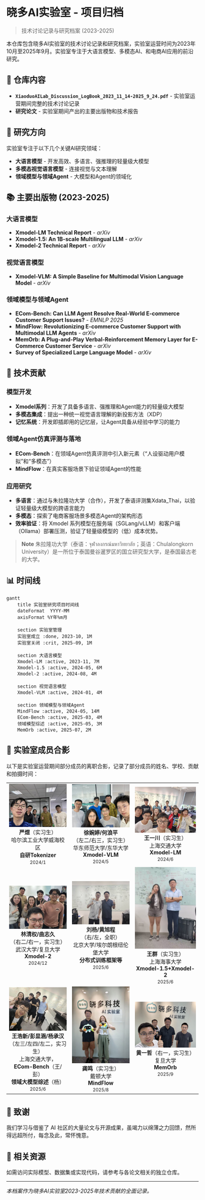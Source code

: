 # 晓多AI实验室 - 项目归档

> 技术讨论记录与研究档案 (2023-2025)

本仓库包含晓多AI实验室的技术讨论记录和研究档案，实验室运营时间为2023年10月至2025年9月。实验室专注于大语言模型、多模态AI、和电商AI应用的前沿研究。

## 📁 仓库内容

- **`XiaoduoAILab_Discussion_LogBook_2023_11_14-2025_9_24.pdf`** - 实验室运营期间完整的技术讨论记录
- **研究论文** - 实验室期间产出的主要出版物和技术报告

## 🎯 研究方向

实验室专注于以下几个关键AI研究领域：

- **大语言模型** - 开发高效、多语言、强推理的轻量级大模型
- **多模态视觉语言模型** - 连接视觉与文本理解
- **领域模型与领域Agent** - 大模型和Agent的领域化

## 📚 主要出版物 (2023-2025)

### 大语言模型
- **Xmodel-LM Technical Report** - *arXiv*
- **Xmodel-1.5: An 1B-scale Multilingual LLM** - *arXiv*
- **Xmodel-2 Technical Report** - *arXiv*

### 视觉语言模型
- **Xmodel-VLM: A Simple Baseline for Multimodal Vision Language Model** - *arXiv*

### 领域模型与领域Agent
- **ECom-Bench: Can LLM Agent Resolve Real-World E-commerce Customer Support Issues?** - *EMNLP 2025*
- **MindFlow: Revolutionizing E-commerce Customer Support with Multimodal LLM Agents** - *arXiv*
- **MemOrb: A Plug-and-Play Verbal-Reinforcement Memory Layer for E-Commerce Customer Service** - *arXiv*
- **Survey of Specialized Large Language Model** - *arXiv*

## 🔬 技术贡献

### 模型开发
- **Xmodel系列**：开发了具备多语言、强推理和Agent能力的轻量级大模型
- **多模态集成**：提出一种统一视觉语言理解的新投影方法（XDP）
- **记忆系统**：开发即插即用的记忆层，让Agent具备从经验中学习的能力

### 领域Agent仿真评测与落地
- **ECom-Bench**：在领域Agent仿真评测中引入新元素（“人设驱动用户模拟”和“多模态”）
- **MindFlow**：在真实客服场景下验证领域Agent的性能

### 应用研究
- **多语言**：通过与朱拉隆功大学（合作），开发了泰语评测集Xdata_Thai，以验证轻量级大模型的跨语言能力
- **多模态**：探索了电商客服场景多模态Agent的架构形态
- **效率验证**：将 Xmodel 系列模型在服务端（SGLang/vLLM）和客户端（Ollama）部署压测，验证了轻量级模型的（低）成本优势。

> **Note**
> 朱拉隆功大学（泰语：จุฬาลงกรณ์มหาวิทยาลัย；英语：Chulalongkorn University）是一所位于泰国曼谷暹罗区的国立研究型大学，是泰国最古老的大学。

## 📊 时间线
```mermaid
gantt
    title 实验室研究项目时间线
    dateFormat  YYYY-MM
    axisFormat %Y年%m月
    
    section 实验室管理
    实验室成立 :done, 2023-10, 1M
    实验室关闭 :crit, 2025-09, 1M
    
    section 大语言模型
    Xmodel-LM :active, 2023-11, 7M
    Xmodel-1.5 :active, 2024-05, 6M
    Xmodel-2 :active, 2024-08, 4M
    
    section 视觉语言模型
    Xmodel-VLM :active, 2024-01, 4M
    
    section 领域模型与领域Agent
    MindFlow :active, 2024-05, 14M
    ECom-Bench :active, 2025-03, 4M
    领域模型综述 :active, 2025-05, 3M
    MemOrb :active, 2025-07, 2M
```

## 📸 实验室成员合影

以下是实验室运营期间部分成员的离职合影，记录了部分成员的姓名、学校、贡献和拍摄时间：

<div align="center">

| | | |
|:---:|:---:|:---:|
| <img src="assets/yanyu.jpg" width="200" alt="合影1"><br>**严煜**（实习生）<br>哈尔滨工业大学威海校区<br>**自研Tokenizer**<br><small>2024/1</small> | <img src="assets/xuwanting.jpg" width="200" alt="合影2"><br>**徐婉婷/何浪平**<br>（左二/右三，实习生）<br>华东师范大学/东华大学<br>**Xmodel-VLM**<br><small>2024/5</small> | <img src="assets/wangyichuan.jpg" width="200" alt="合影3"><br>**王一川**（实习生）<br>上海交通大学<br>**Xmodel-LM**<br><small>2024/6</small> |
| <img src="assets/linqingquan.jpg" width="200" alt="合影4"><br>**林清权/曲志久**<br>（右二/右一，实习生）<br>武汉大学/复旦大学<br>**Xmodel-2**<br><small>2024/12</small> | <img src="assets/huangxucheng.jpg" width="200" alt="合影4"><br>**刘杨/黄旭程**<br>（右/左，全职）<br>北京大学/埃尔朗根纽伦堡大学<br>**分布式训练框架等**<br><small>2025/6</small> | <img src="assets/wangqun.jpg" width="200" alt="合影5"><br>**王群**（实习生）<br>上海海事大学<br>**Xmodel-1.5+Xmodel-2**<br><small>2025/6</small> |
| <img src="assets/wanghaoxin.jpg" width="200" alt="合影6"><br>**王浩新/彭显涵/杨承汉**<br>（左三/左四/左二，实习生）<br>上海交通大学，<br>**ECom-Bench**（王/彭）<br>**领域大模型综述**（杨）<br><small>2025/6</small> | <img src="assets/gongming.jpg" width="200" alt="合影9"><br>**龚鸣**（实习生）<br>戴顿大学 <br>**MindFlow**<br><small>2025/8</small> | <img src="assets/huangyizhe.jpg" width="200" alt="合影8"><br>**黄一哲**（右一，实习生）<br>复旦大学<br>**MemOrb**<br><small>2025/9</small> |

</div>


## 🤝 致谢

我们学习与借鉴了 AI 社区的大量论文与开源成果，虽竭力以绵薄之力回馈，然所得远超所付，每念及此，常怀愧意。

## 🔗 相关资源

如需访问实际模型、数据集或实现代码，请参考与各论文相关的独立仓库。

---

*本档案作为晓多AI实验室2023-2025年技术贡献的全面记录。*
